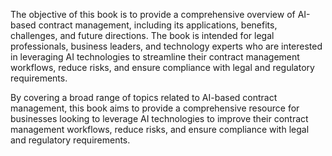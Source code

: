 
The objective of this book is to provide a comprehensive overview of AI-based contract management, including its applications, benefits, challenges, and future directions. The book is intended for legal professionals, business leaders, and technology experts who are interested in leveraging AI technologies to streamline their contract management workflows, reduce risks, and ensure compliance with legal and regulatory requirements.

By covering a broad range of topics related to AI-based contract management, this book aims to provide a comprehensive resource for businesses looking to leverage AI technologies to improve their contract management workflows, reduce risks, and ensure compliance with legal and regulatory requirements.

